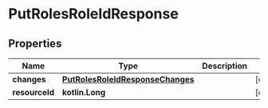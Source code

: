 
# PutRolesRoleIdResponse

## Properties
| Name | Type | Description | Notes |
| ------------ | ------------- | ------------- | ------------- |
| **changes** | [**PutRolesRoleIdResponseChanges**](PutRolesRoleIdResponseChanges.md) |  |  [optional] |
| **resourceId** | **kotlin.Long** |  |  [optional] |



